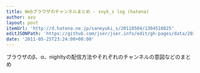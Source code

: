 ```yaml
---
title: Webブラウザのチャンネルまとめ - snyk_s log (hatena)
author: azu
layout: post
itemUrl: 'http://d.hatena.ne.jp/saneyuki_s/20110504/1304510825'
editJSONPath: 'https://github.com/jser/jser.info/edit/gh-pages/data/2011/05/index.json'
date: '2011-05-25T23:24:00+00:00'
---
```

ブラウザのβ、α、nighltyの配信方法やそれぞれのチャンネルの意図などのまとめ
